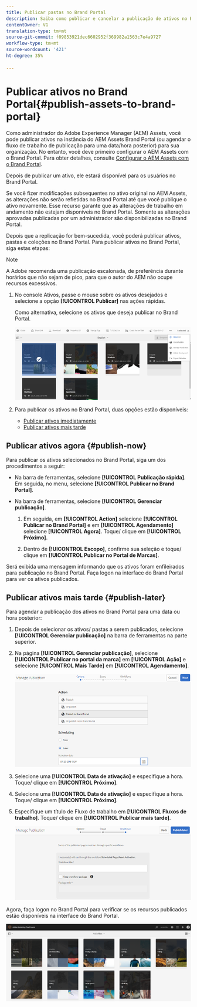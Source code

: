 ```yaml
---
title: Publicar pastas no Brand Portal
description: Saiba como publicar e cancelar a publicação de ativos no Brand Portal.
contentOwner: VG
translation-type: tm+mt
source-git-commit: f09853921dec6602952f369982a1563c7e4a9727
workflow-type: tm+mt
source-wordcount: '421'
ht-degree: 35%

---
```



# Publicar ativos no Brand Portal{#publish-assets-to-brand-portal}

Como administrador do Adobe Experience Manager (AEM) Assets, você pode publicar ativos na instância do AEM Assets Brand Portal (ou agendar o fluxo de trabalho de publicação para uma data/hora posterior) para sua organização. No entanto, você deve primeiro configurar o AEM Assets com o Brand Portal. Para obter detalhes, consulte [Configurar o AEM Assets com o Brand Portal](configure-aem-assets-with-brand-portal.md).

Depois de publicar um ativo, ele estará disponível para os usuários no Brand Portal.

Se você fizer modificações subsequentes no ativo original no AEM Assets, as alterações não serão refletidas no Brand Portal até que você publique o ativo novamente. Esse recurso garante que as alterações de trabalho em andamento não estejam disponíveis no Brand Portal. Somente as alterações aprovadas publicadas por um administrador são disponibilizadas no Brand Portal.

Depois que a replicação for bem-sucedida, você poderá publicar ativos, pastas e coleções no Brand Portal. Para publicar ativos no Brand Portal, siga estas etapas:

>[!NOTE]
>
>A Adobe recomenda uma publicação escalonada, de preferência durante horários que não sejam de pico, para que o autor do AEM não ocupe recursos excessivos.

1. No console Ativos, passe o mouse sobre os ativos desejados e selecione a opção **[!UICONTROL Publicar]** nas ações rápidas.

   Como alternativa, selecione os ativos que deseja publicar no Brand Portal.

   ![publish2bp-2](assets/publish2bp-2.png)

2. Para publicar os ativos no Brand Portal, duas opções estão disponíveis:
   * [Publicar ativos imediatamente](#publish-now)
   * [Publicar ativos mais tarde](#publish-later)

## Publicar ativos agora {#publish-now}

Para publicar os ativos selecionados no Brand Portal, siga um dos procedimentos a seguir:

* Na barra de ferramentas, selecione **[!UICONTROL Publicação rápida]**. Em seguida, no menu, selecione **[!UICONTROL Publicar no Brand Portal]**.

* Na barra de ferramentas, selecione **[!UICONTROL Gerenciar publicação]**.

   1. Em seguida, em **[!UICONTROL Action]** selecione **[!UICONTROL Publicar no Brand Portal]** e em **[!UICONTROL Agendamento]** selecione **[!UICONTROL Agora]**. Toque/ clique em **[!UICONTROL Próximo].**

   2. Dentro de **[!UICONTROL Escopo]**, confirme sua seleção e toque/ clique em **[!UICONTROL Publicar no Portal de Marcas]**.

Será exibida uma mensagem informando que os ativos foram enfileirados para publicação no Brand Portal. Faça logon na interface do Brand Portal para ver os ativos publicados.

## Publicar ativos mais tarde {#publish-later}

Para agendar a publicação dos ativos no Brand Portal para uma data ou hora posterior:

1. Depois de selecionar os ativos/ pastas a serem publicados, selecione **[!UICONTROL Gerenciar publicação]** na barra de ferramentas na parte superior.
2. Na página **[!UICONTROL Gerenciar publicação]**, selecione **[!UICONTROL Publicar no portal da marca]** em **[!UICONTROL Ação]** e selecione **[!UICONTROL Mais Tarde]** em **[!UICONTROL Agendamento]**.

   ![publishlaterbp-1](assets/publishlaterbp-1.png)

3. Selecione uma **[!UICONTROL Data de ativação]** e especifique a hora. Toque/ clique em **[!UICONTROL Próximo]**.
4. Selecione uma **[!UICONTROL Data de ativação]** e especifique a hora. Toque/ clique em **[!UICONTROL Próximo]**.
5. Especifique um título de Fluxo de trabalho em **[!UICONTROL Fluxos de trabalho]**. Toque/ clique em **[!UICONTROL Publicar mais tarde]**.

   ![publishworkflow](assets/publishworkflow.png)

Agora, faça logon no Brand Portal para verificar se os recursos publicados estão disponíveis na interface do Brand Portal.

![bp_631_landing_page](assets/bp_landing_page.png)
